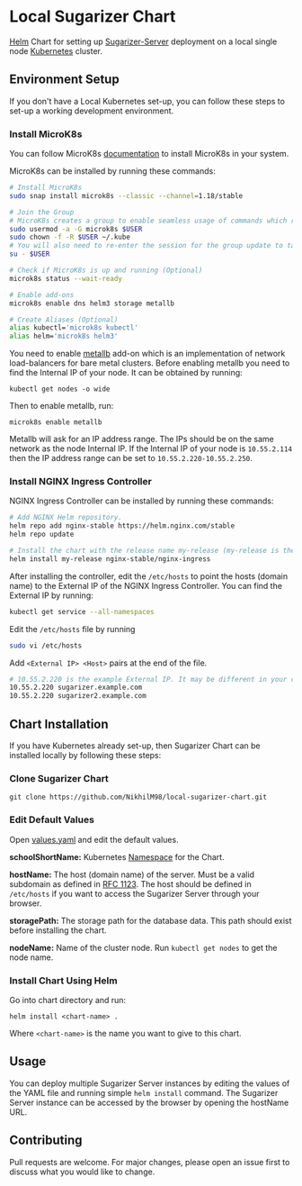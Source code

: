 # Local Sugarizer Chart

[Helm](https://helm.sh/) Chart for setting up [Sugarizer-Server](https://github.com/llaske/sugarizer-server) deployment on a local single node [Kubernetes](https://kubernetes.io/) cluster.

## Environment Setup
If you don't have a Local Kubernetes set-up, you can follow these steps to set-up a working development environment.

### Install MicroK8s
You can follow MicroK8s [documentation](https://microk8s.io/docs/) to install MicroK8s in your system.

MicroK8s can be installed by running these commands:

```bash
# Install MicroK8s
sudo snap install microk8s --classic --channel=1.18/stable

# Join the Group
# MicroK8s creates a group to enable seamless usage of commands which require admin privilege.
sudo usermod -a -G microk8s $USER
sudo chown -f -R $USER ~/.kube
# You will also need to re-enter the session for the group update to take place.
su - $USER

# Check if MicroK8s is up and running (Optional)
microk8s status --wait-ready

# Enable add-ons
microk8s enable dns helm3 storage metallb

# Create Aliases (Optional)
alias kubectl='microk8s kubectl'
alias helm='microk8s helm3'

```

You need to enable [metallb](https://metallb.universe.tf/) add-on which is an implementation of network load-balancers for bare metal clusters.
Before enabling metallb you need to find the Internal IP of your node. It can be obtained by running:
```
kubectl get nodes -o wide 
```
Then to enable metallb, run:
```
microk8s enable metallb
```
Metallb will ask for an IP address range. The IPs should be on the same network as the node Internal IP. If the Internal IP of your node is `10.55.2.114` then the IP address range can be set to `10.55.2.220-10.55.2.250`.


### Install NGINX Ingress Controller

NGINX Ingress Controller can be installed by running these commands:
```bash
# Add NGINX Helm repository.
helm repo add nginx-stable https://helm.nginx.com/stable
helm repo update

# Install the chart with the release name my-release (my-release is the name that you choose).
helm install my-release nginx-stable/nginx-ingress

```

After installing the controller, edit the `/etc/hosts` to point the hosts (domain name) to the External IP of the NGINX Ingress Controller. You can find the External IP by running:

```bash
kubectl get service --all-namespaces
```
Edit the `/etc/hosts` file by running
```bash
sudo vi /etc/hosts
```
Add `<External IP> <Host>` pairs at the end of the file.
```bash
# 10.55.2.220 is the example External IP. It may be different in your case.
10.55.2.220 sugarizer.example.com
10.55.2.220 sugarizer2.example.com
```


## Chart Installation

If you have Kubernetes already set-up, then Sugarizer Chart can be installed locally by following these steps:

### Clone Sugarizer Chart


    git clone https://github.com/NikhilM98/local-sugarizer-chart.git

### Edit Default Values

Open [values.yaml](https://github.com/NikhilM98/local-sugarizer-chart/blob/master/values.yaml) and edit the default values.

**schoolShortName:** Kubernetes [Namespace](https://kubernetes.io/docs/concepts/overview/working-with-objects/namespaces/) for the Chart.

**hostName:** The host (domain name) of the server. Must be a valid subdomain as defined in [RFC 1123](https://tools.ietf.org/html/rfc1123). The host should be defined in `/etc/hosts` if you want to access the Sugarizer Server through your browser.

**storagePath:** The storage path for the database data. This path should exist before installing the chart.

**nodeName:** Name of the cluster node. Run `kubectl get nodes` to get the node name.

### Install Chart Using Helm
Go into chart directory and run:

    helm install <chart-name> .

Where `<chart-name>` is the name you want to give to this chart.

## Usage
You can deploy multiple Sugarizer Server instances by editing the values of the YAML file and running simple `helm install` command. The Sugarizer Server instance can be accessed by the browser by opening the hostName URL. 

## Contributing
Pull requests are welcome. For major changes, please open an issue first to discuss what you would like to change.

